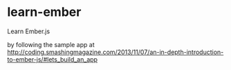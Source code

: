 learn-ember
===========

Learn Ember.js

by following the sample app at http://coding.smashingmagazine.com/2013/11/07/an-in-depth-introduction-to-ember-js/#lets_build_an_app
